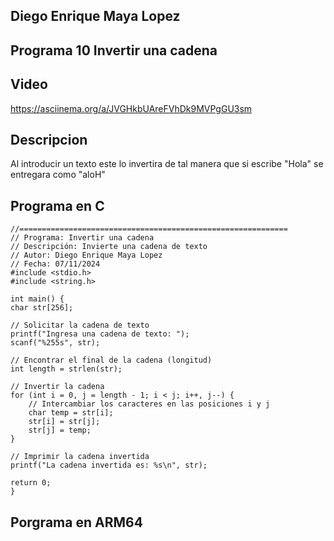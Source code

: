 ## Diego Enrique Maya Lopez 
## Programa 10 Invertir una cadena

## Video
https://asciinema.org/a/JVGHkbUAreFVhDk9MVPgGU3sm

## Descripcion 
Al introducir un texto este lo invertira de tal manera que si escribe "Hola" se entregara como "aloH"
## Programa en C
    //============================================================
    // Programa: Invertir una cadena
    // Descripción: Invierte una cadena de texto
    // Autor: Diego Enrique Maya Lopez
    // Fecha: 07/11/2024
    #include <stdio.h>
    #include <string.h>

    int main() {
    char str[256];

    // Solicitar la cadena de texto
    printf("Ingresa una cadena de texto: ");
    scanf("%255s", str);

    // Encontrar el final de la cadena (longitud)
    int length = strlen(str);

    // Invertir la cadena
    for (int i = 0, j = length - 1; i < j; i++, j--) {
        // Intercambiar los caracteres en las posiciones i y j
        char temp = str[i];
        str[i] = str[j];
        str[j] = temp;
    }

    // Imprimir la cadena invertida
    printf("La cadena invertida es: %s\n", str);

    return 0;
    }
## Porgrama en ARM64

